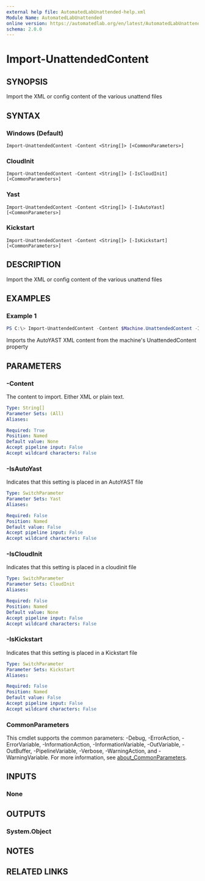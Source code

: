 ```yaml
---
external help file: AutomatedLabUnattended-help.xml
Module Name: AutomatedLabUnattended
online version: https://automatedlab.org/en/latest/AutomatedLabUnattended/en-us/Import-UnattendedContent
schema: 2.0.0
---
```


# Import-UnattendedContent

## SYNOPSIS
Import the XML or config content of the various unattend files

## SYNTAX

### Windows (Default)
```
Import-UnattendedContent -Content <String[]> [<CommonParameters>]
```

### CloudInit
```
Import-UnattendedContent -Content <String[]> [-IsCloudInit] [<CommonParameters>]
```

### Yast
```
Import-UnattendedContent -Content <String[]> [-IsAutoYast] [<CommonParameters>]
```

### Kickstart
```
Import-UnattendedContent -Content <String[]> [-IsKickstart] [<CommonParameters>]
```

## DESCRIPTION
Import the XML or config content of the various unattend files

## EXAMPLES

### Example 1
```powershell
PS C:\> Import-UnattendedContent -Content $Machine.UnattendedContent -IsAutoYast
```

Imports the AutoYAST XML content from the machine's UnattendedContent property

## PARAMETERS

### -Content
The content to import.
Either XML or plain text.

```yaml
Type: String[]
Parameter Sets: (All)
Aliases:

Required: True
Position: Named
Default value: None
Accept pipeline input: False
Accept wildcard characters: False
```

### -IsAutoYast
Indicates that this setting is placed in an AutoYAST file

```yaml
Type: SwitchParameter
Parameter Sets: Yast
Aliases:

Required: False
Position: Named
Default value: False
Accept pipeline input: False
Accept wildcard characters: False
```

### -IsCloudInit
Indicates that this setting is placed in a cloudinit file

```yaml
Type: SwitchParameter
Parameter Sets: CloudInit
Aliases:

Required: False
Position: Named
Default value: None
Accept pipeline input: False
Accept wildcard characters: False
```

### -IsKickstart
Indicates that this setting is placed in a Kickstart file

```yaml
Type: SwitchParameter
Parameter Sets: Kickstart
Aliases:

Required: False
Position: Named
Default value: False
Accept pipeline input: False
Accept wildcard characters: False
```

### CommonParameters
This cmdlet supports the common parameters: -Debug, -ErrorAction, -ErrorVariable, -InformationAction, -InformationVariable, -OutVariable, -OutBuffer, -PipelineVariable, -Verbose, -WarningAction, and -WarningVariable. For more information, see [about_CommonParameters](http://go.microsoft.com/fwlink/?LinkID=113216).

## INPUTS

### None
## OUTPUTS

### System.Object
## NOTES

## RELATED LINKS

